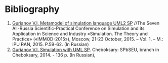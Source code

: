 # Bibliography

1.	 [Gurianov V.I. Metamodel of simulation language UML2 SP](http://simulation.su/uploads/files/default/2015-immod-11-59-62.pdf) //The Seven All-Russia Scientific-Practical Conference on Simulation and its Application in Science and Industry «Simulation. The Theory and Practice» («IMMOD-2015»), Moscow, 21-23 October, 2015. – Vol. 1. – M.: IPU RAN, 2015. P.59-62. (In Russian) 
2.	[Gurianov V.I. Simulation with UML SP](http://www.simulation.su/uploads/files/default/2014-guryanov-sym-uml-sp.pdf). Cheboksary: SPbSEU, branch in Cheboksary, 2014. - 136 p.  (In Russian), 
